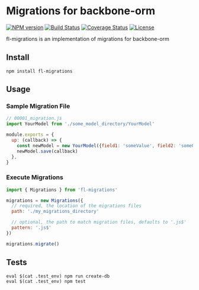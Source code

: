 # Migrations for backbone-orm

[![NPM version](https://img.shields.io/npm/v/fl-migrations.svg?style=flat)](https://www.npmjs.org/package/fl-migrations)
[![Build Status](https://travis-ci.org/dsullivan7/fl-migrations.svg?branch=master)](https://travis-ci.org/dsullivan7/fl-migrations)
[![Coverage Status](https://img.shields.io/coveralls/dsullivan7/fl-migrations.svg)](https://coveralls.io/r/dsullivan7/fl-migrations?branch=master)
[![License](https://img.shields.io/npm/l/jfs.svg)](https://github.com/dsullivan7/fl-migrations/blob/master/LICENSE)

fl-migrations is an implementation of migrations for backbone-orm

## Install
```
npm install fl-migrations
```

## Usage

### Sample Migration File

```javascript
// 00001_migration.js
import YourModel from './some_model_directory/YourModel'

module.exports = {
  up: (callback) => {
    const newModel = new YourModel({field1: 'someValue', field2: 'someOtherValue'})
    newModel.save(callback)
  },
}
```

### Execute Migrations
```javascript
import { Migrations } from 'fl-migrations'

migrations = new Migrations({
  // required, the location of the migrations files
  path: './my_migrations_directory'

  // optional, the path to match migration files, defaults to '.js$'
  pattern: '.js$'
})

migrations.migrate()
```

## Tests
```
eval $(cat .test_env) npm run create-db
eval $(cat .test_env) npm test
```

